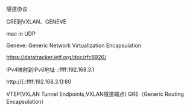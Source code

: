 


隧道协议

GRE到VXLAN、GENEVE

mac in UDP

Geneve: Generic Network Virtualization Encapsulation

https://datatracker.ietf.org/doc/rfc8926/

IPv4映射到IPv6地址
::ffff:192.168.3.1

http://[::ffff:192.168.3.1]:80


VTEP(VXLAN Tunnel Endpoints,VXLAN隧道端点)
GRE（Generic Routing Encapsulation）
